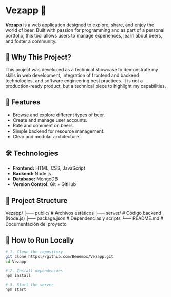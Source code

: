 # Vezapp 🍺

**Vezapp** is a web application designed to explore, share, and enjoy the world of beer. Built with passion for programming and as part of a personal portfolio, this tool allows users to manage experiences, learn about beers, and foster a community.

## 🧠 Why This Project?

This project was developed as a technical showcase to demonstrate my skills in web development, integration of frontend and backend technologies, and software engineering best practices. It is not a production-ready product, but a technical piece to highlight my capabilities.

## 🚀 Features

- Browse and explore different types of beer.
- Create and manage user accounts.
- Rate and comment on beers.
- Simple backend for resource management.
- Clear and modular architecture.

## 🛠 Technologies

- **Frontend:** HTML, CSS, JavaScript
- **Backend:** Node.js
- **Database:** MongoDB
- **Version Control:** Git + GitHub

## 🧱 Project Structure

Vezapp/
├── public/ # Archivos estáticos
├── server/ # Código backend (Node.js)
├── package.json # Dependencias y scripts
└── README.md # Documentación del proyecto

## 🧪 How to Run Locally

```bash
# 1. Clone the repository
git clone https://github.com/Benemox/Vezapp.git
cd Vezapp

# 2. Install dependencies
npm install

# 3. Start the server
npm start
